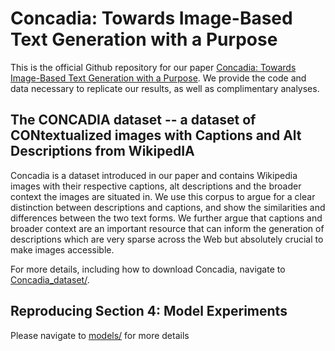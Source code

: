 

# Concadia: Towards Image-Based Text Generation with a Purpose

This is the official Github repository for our paper [Concadia: Towards Image-Based Text Generation with a Purpose](https://arxiv.org/abs/2104.08376). We provide the code and data necessary to replicate our results, as well as complimentary analyses.

## The CONCADIA dataset -- a dataset of CONtextualized images with Captions and Alt Descriptions from WikipedIA

Concadia is a dataset introduced in our paper and contains Wikipedia images with their respective captions, alt descriptions and the broader context the images are situated in. We use this corpus to argue for a clear distinction between descriptions and captions, and show the similarities and differences between the two text forms. We further argue that captions and broader context are an important resource that can inform the generation of descriptions which are very sparse across the Web but absolutely crucial to make images accessible.

For more details, including how to download Concadia, navigate to [Concadia_dataset/](Concadia_dataset).

## Reproducing Section 4: Model Experiments

Please navigate to [models/](models/) for more details
